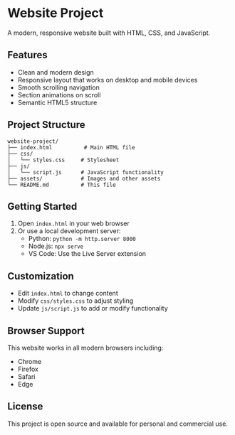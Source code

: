 # Website Project

A modern, responsive website built with HTML, CSS, and JavaScript.

## Features

- Clean and modern design
- Responsive layout that works on desktop and mobile devices
- Smooth scrolling navigation
- Section animations on scroll
- Semantic HTML5 structure

## Project Structure

```
website-project/
├── index.html          # Main HTML file
├── css/
│   └── styles.css     # Stylesheet
├── js/
│   └── script.js      # JavaScript functionality
├── assets/            # Images and other assets
└── README.md          # This file
```

## Getting Started

1. Open `index.html` in your web browser
2. Or use a local development server:
   - Python: `python -m http.server 8000`
   - Node.js: `npx serve`
   - VS Code: Use the Live Server extension

## Customization

- Edit `index.html` to change content
- Modify `css/styles.css` to adjust styling
- Update `js/script.js` to add or modify functionality

## Browser Support

This website works in all modern browsers including:
- Chrome
- Firefox
- Safari
- Edge

## License

This project is open source and available for personal and commercial use.
